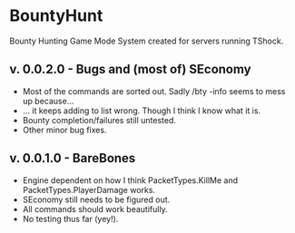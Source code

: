 BountyHunt
==========
Bounty Hunting Game Mode System created for servers running TShock.

v. 0.0.2.0 - Bugs and (most of) SEconomy
----------------------------------------
* Most of the commands are sorted out. Sadly /bty -info seems to mess up because...
* ... it keeps adding to list wrong. Though I think I know what it is.
* Bounty completion/failures still untested.
* Other minor bug fixes. 

v. 0.0.1.0 - BareBones 
----------------------
* Engine dependent on how I think PacketTypes.KillMe and PacketTypes.PlayerDamage works.
* SEconomy still needs to be figured out.
* All commands should work beautifully.
* No testing thus far (yey!).